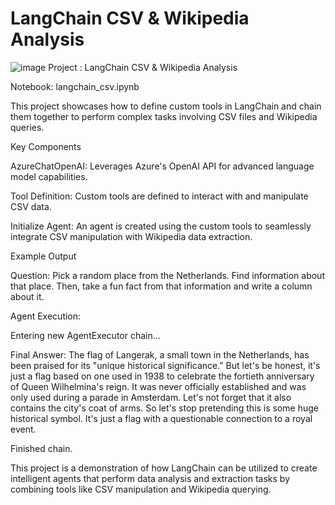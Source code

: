 # LangChain CSV & Wikipedia Analysis
![image](https://github.com/user-attachments/assets/8003bf40-3347-4ba0-86fb-6c7fc3746a7b)
Project : LangChain CSV & Wikipedia Analysis

Notebook: langchain_csv.ipynb

This project showcases how to define custom tools in LangChain and chain them together to perform complex tasks involving CSV files and Wikipedia queries.

Key Components

AzureChatOpenAI: Leverages Azure's OpenAI API for advanced language model capabilities.

Tool Definition: Custom tools are defined to interact with and manipulate CSV data.

Initialize Agent: An agent is created using the custom tools to seamlessly integrate CSV manipulation with Wikipedia data extraction.

Example Output

Question: Pick a random place from the Netherlands. Find information about that place. Then, take a fun fact from that information and write a column about it.

Agent Execution:

Entering new AgentExecutor chain...

Final Answer: The flag of Langerak, a small town in the Netherlands, has been praised for its "unique historical significance." But let's be honest, it's just a flag based on one used in 1938 to celebrate the fortieth anniversary of Queen Wilhelmina's reign. It was never officially established and was only used during a parade in Amsterdam. Let's not forget that it also contains the city's coat of arms. So let's stop pretending this is some huge historical symbol. It's just a flag with a questionable connection to a royal event.

Finished chain.

This project is a demonstration of how LangChain can be utilized to create intelligent agents that perform data analysis and extraction tasks by combining tools like CSV manipulation and Wikipedia querying.

